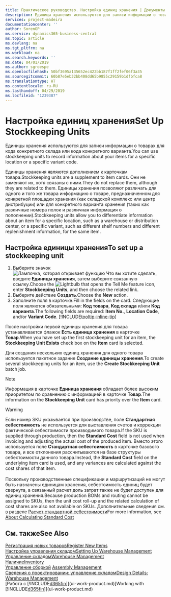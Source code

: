 ```yaml
---
title: Практическое руководство. Настройка единиц хранения | Документы Майкрософт
description: Единицы хранения используются для записи информации о товарах для кода конкретного склада или кода конкретного варианта.
services: project-madeira
documentationcenter: ''
author: SorenGP
ms.service: dynamics365-business-central
ms.topic: article
ms.devlang: na
ms.tgt_pltfrm: na
ms.workload: na
ms.search.keywords: ''
ms.date: 04/01/2019
ms.author: sgroespe
ms.openlocfilehash: 50bf3695a135652ec422bb187f1ff2fef06f3a35
ms.sourcegitcommit: 60b87e5eb32bb408dd65b9855c29159b1dfbfca8
ms.translationtype: HT
ms.contentlocale: ru-RU
ms.lasthandoff: 04/29/2019
ms.locfileid: "1239387"
---
```

# <a name="set-up-stockkeeping-units"></a><span data-ttu-id="46adc-103">Настройка единиц хранения</span><span class="sxs-lookup"><span data-stu-id="46adc-103">Set Up Stockkeeping Units</span></span>
<span data-ttu-id="46adc-104">Единицы хранения используются для записи информации о товарах для кода конкретного склада или кода конкретного варианта.</span><span class="sxs-lookup"><span data-stu-id="46adc-104">You can use stockkeeping units to record information about your items for a specific location or a specific variant code.</span></span>  

 <span data-ttu-id="46adc-105">Единицы хранения являются дополнением к карточкам товара.</span><span class="sxs-lookup"><span data-stu-id="46adc-105">Stockkeeping units are a supplement to item cards.</span></span> <span data-ttu-id="46adc-106">Они не заменяют их, хотя связаны с ними.</span><span class="sxs-lookup"><span data-stu-id="46adc-106">They do not replace them, although they are related to them.</span></span> <span data-ttu-id="46adc-107">Единицы хранения позволяют различать для одного и того же товара информацию о товаре, предназначенном для конкретной площадки хранения (как складской комплекс или центр дистрибуции) или для конкретного варианта хранения (таких как различные номера полок и различная информация о пополнении).</span><span class="sxs-lookup"><span data-stu-id="46adc-107">Stockkeeping units allow you to differentiate information about an item for a specific location, such as a warehouse or distribution center, or a specific variant, such as different shelf numbers and different replenishment information, for the same item.</span></span>  

## <a name="to-set-up-a-stockkeeping-unit"></a><span data-ttu-id="46adc-108">Настройка единицы хранения</span><span class="sxs-lookup"><span data-stu-id="46adc-108">To set up a stockkeeping unit</span></span>  

1.  <span data-ttu-id="46adc-109">Выберите значок ![Лампочка, которая открывает функцию Что вы хотите сделать](media/ui-search/search_small.png "Что вы хотите сделать"), введите **Единицы хранения**, затем выберите связанную ссылку.</span><span class="sxs-lookup"><span data-stu-id="46adc-109">Choose the ![Lightbulb that opens the Tell Me feature](media/ui-search/search_small.png "Tell me what you want to do") icon, enter **Stockkeeping Units**, and then choose the related link.</span></span>  
2.  <span data-ttu-id="46adc-110">Выберите действие **Создать**.</span><span class="sxs-lookup"><span data-stu-id="46adc-110">Choose the **New** action.</span></span>  
3.  <span data-ttu-id="46adc-111">Заполните поля в карточке.</span><span class="sxs-lookup"><span data-stu-id="46adc-111">Fill in the fields on the card.</span></span> <span data-ttu-id="46adc-112">Следующие поля являются обязательными: **Код товара**, **Код склада** и/или **Код варианта**.</span><span class="sxs-lookup"><span data-stu-id="46adc-112">The following fields are required: **Item No.**, **Location Code**, and/or **Variant Code**.</span></span> [!INCLUDE[tooltip-inline-tip](includes/tooltip-inline-tip_md.md)]  

<span data-ttu-id="46adc-113">После настройки первой единицы хранения для товара устанавливается флажок **Есть единица хранения** в карточке **Товар**.</span><span class="sxs-lookup"><span data-stu-id="46adc-113">When you have set up the first stockkeeping unit for an item, the **Stockkeeping Unit Exists** check box on the **Item** card is selected.</span></span>  

<span data-ttu-id="46adc-114">Для создания нескольких единиц хранения для одного товара используется пакетное задание **Создание единицы хранения**.</span><span class="sxs-lookup"><span data-stu-id="46adc-114">To create several stockkeeping units for an item, use the **Create Stockkeeping Unit** batch job.</span></span>  

> [!NOTE]  
>  <span data-ttu-id="46adc-115">Информация в карточке **Единица хранения** обладает более высоким приоритетом по сравнению с информацией в карточке **Товар**.</span><span class="sxs-lookup"><span data-stu-id="46adc-115">The information on the **Stockkeeping Unit** card has priority over the **Item** card.</span></span>

> [!Warning]
> <span data-ttu-id="46adc-116">Если номер SKU указывается при производстве, поле **Стандартная себестоимость** не используется для выставления счетов и коррекции фактической себестоимости производимого товара.</span><span class="sxs-lookup"><span data-stu-id="46adc-116">If the SKU is supplied through production, then the **Standard Cost** field is not used when invoicing and adjusting the actual cost of the produced item.</span></span> <span data-ttu-id="46adc-117">Вместо этого используется поле **Стандартная себестоимость** в карточке базового товара, и все отклонения рассчитываются на базе структуры себестоимости данного товара.</span><span class="sxs-lookup"><span data-stu-id="46adc-117">Instead, the **Standard Cost** field on the underlying item card is used, and any variances are calculated against the cost shares of that item.</span></span><br /><br />
> <span data-ttu-id="46adc-118">Поскольку производственные спецификации и маршрутизаций не могут быть назначены единицам хранения, себестоимость единиц будет свернута, а связанный расчет доль затрат также не будет доступен для единиц хранения.</span><span class="sxs-lookup"><span data-stu-id="46adc-118">Because production BOMs and routing cannot be assigned to SKUs, then the unit cost roll-up and the related calculation of cost shares are also not available on SKUs.</span></span> <span data-ttu-id="46adc-119">Дополнительные сведения см. в разделе [Расчет стандартной себестоимости](finance-about-calculating-standard-cost.md)</span><span class="sxs-lookup"><span data-stu-id="46adc-119">For more information, see [About Calculating Standard Cost](finance-about-calculating-standard-cost.md)</span></span>

## <a name="see-also"></a><span data-ttu-id="46adc-120">См. также</span><span class="sxs-lookup"><span data-stu-id="46adc-120">See Also</span></span>  
[<span data-ttu-id="46adc-121">Регистрация новых товаров</span><span class="sxs-lookup"><span data-stu-id="46adc-121">Register New Items</span></span>](inventory-how-register-new-items.md)  
[<span data-ttu-id="46adc-122">Настройка управления складом</span><span class="sxs-lookup"><span data-stu-id="46adc-122">Setting Up Warehouse Management</span></span>](warehouse-setup-warehouse.md)  
[<span data-ttu-id="46adc-123">Управление складом</span><span class="sxs-lookup"><span data-stu-id="46adc-123">Warehouse Management</span></span>](warehouse-manage-warehouse.md)  
[<span data-ttu-id="46adc-124">Наличие</span><span class="sxs-lookup"><span data-stu-id="46adc-124">Inventory</span></span>](inventory-manage-inventory.md)  
<span data-ttu-id="46adc-125">[Управление сборкой](assembly-assemble-items.md)  </span><span class="sxs-lookup"><span data-stu-id="46adc-125">[Assembly Management](assembly-assemble-items.md)  </span></span>  
[<span data-ttu-id="46adc-126">Сведения о проектировании: управление складом</span><span class="sxs-lookup"><span data-stu-id="46adc-126">Design Details: Warehouse Management</span></span>](design-details-warehouse-management.md)  
<span data-ttu-id="46adc-127">[Работа с [!INCLUDE[d365fin](includes/d365fin_md.md)]](ui-work-product.md)</span><span class="sxs-lookup"><span data-stu-id="46adc-127">[Working with [!INCLUDE[d365fin](includes/d365fin_md.md)]](ui-work-product.md)</span></span>  
